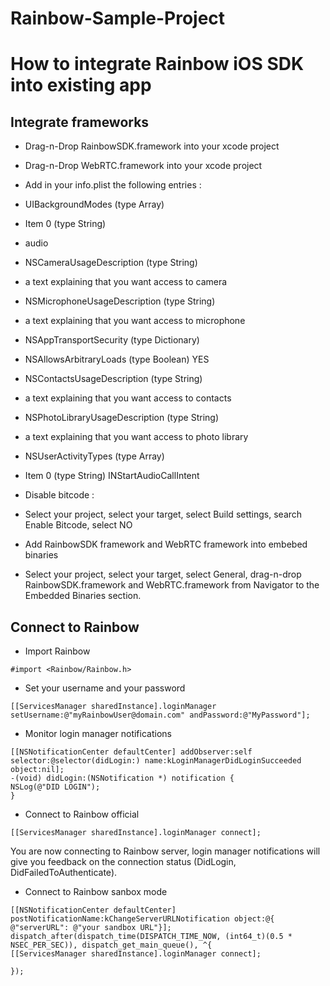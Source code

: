 # Rainbow-Sample-Project
# How to integrate Rainbow iOS SDK into existing app

## Integrate frameworks
- Drag-n-Drop RainbowSDK.framework into your xcode project
- Drag-n-Drop WebRTC.framework into your xcode project
- Add in your info.plist the following entries : 
- UIBackgroundModes (type Array)
- Item 0 (type String) 
- audio
- NSCameraUsageDescription (type String) 
- a text explaining that you want access to camera
- NSMicrophoneUsageDescription (type String) 
- a text explaining that you want access to  microphone
- NSAppTransportSecurity (type Dictionary)
- NSAllowsArbitraryLoads (type Boolean) YES
- NSContactsUsageDescription (type String) 
- a text explaining that you want access to contacts
- NSPhotoLibraryUsageDescription (type String) 
- a text explaining that you want access to photo library
- NSUserActivityTypes (type Array)
- Item 0 (type String) INStartAudioCallIntent

- Disable bitcode :
- Select your project, select your target, select Build settings, search Enable Bitcode, select NO

- Add RainbowSDK framework and WebRTC framework into embebed binaries
- Select your project, select your target, select General, drag-n-drop RainbowSDK.framework and WebRTC.framework from Navigator to the Embedded Binaries section.


## Connect to Rainbow
- Import Rainbow


```#import <Rainbow/Rainbow.h>```

- Set your username and your password

```[[ServicesManager sharedInstance].loginManager setUsername:@"myRainbowUser@domain.com" andPassword:@"MyPassword"];```

- Monitor login manager notifications

```
[[NSNotificationCenter defaultCenter] addObserver:self selector:@selector(didLogin:) name:kLoginManagerDidLoginSucceeded object:nil];
-(void) didLogin:(NSNotification *) notification {
NSLog(@"DID LOGIN");
}
```

- Connect to Rainbow official

```[[ServicesManager sharedInstance].loginManager connect];```

You are now connecting to Rainbow server, login manager notifications will give you feedback on the connection status (DidLogin, DidFailedToAuthenticate).

- Connect to Rainbow sanbox mode

```
[[NSNotificationCenter defaultCenter] postNotificationName:kChangeServerURLNotification object:@{ @"serverURL": @"your sandbox URL"}];     
dispatch_after(dispatch_time(DISPATCH_TIME_NOW, (int64_t)(0.5 * NSEC_PER_SEC)), dispatch_get_main_queue(), ^{
[[ServicesManager sharedInstance].loginManager connect];

});
```

